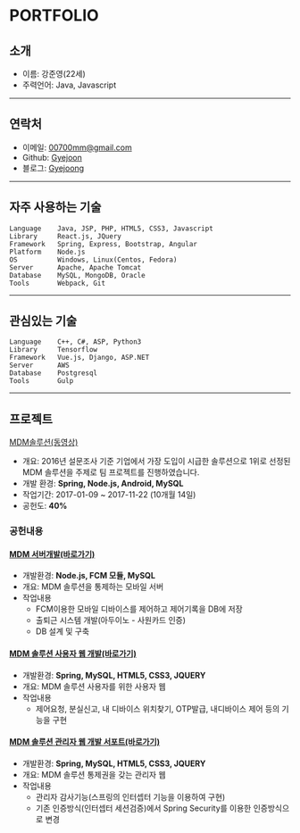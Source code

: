 # PORTFOLIO


## 소개

- 이름: 강준영(22세)
- 주력언어: Java, Javascript

- - -

## 연락처

- 이메일: [00700mm@gmail.com](mailto:00700mm@gmail.com)
- Github: [Gyejoon](https://github.com/Gyejoon)
- 블로그: [Gyejoong](http://gyejoong.ze.am)

- - -

## 자주 사용하는 기술
```
Language    Java, JSP, PHP, HTML5, CSS3, Javascript
Library     React.js, JQuery
Framework   Spring, Express, Bootstrap, Angular
Platform    Node.js
OS          Windows, Linux(Centos, Fedora)
Server      Apache, Apache Tomcat
Database    MySQL, MongoDB, Oracle
Tools       Webpack, Git
```
- - -

## 관심있는 기술
```
Language    C++, C#, ASP, Python3
Library     Tensorflow
Framework   Vue.js, Django, ASP.NET
Server      AWS
Database    Postgresql
Tools       Gulp
```
- - -

## 프로젝트

[MDM솔루션(동영상)](https://www.youtube.com/watch?v=Sd3DfFNZX-k)

- 개요: 2016년 설문조사 기준 기업에서 가장 도입이 시급한 솔루션으로 1위로 선정된
    MDM 솔루션을 주제로 팀 프로젝트를 진행하였습니다.
- 개발 환경: **Spring, Node.js, Android, MySQL**
- 작업기간: 2017-01-09 ~ 2017-11-22 (10개월 14일)
- 공헌도: **40%**


### 공헌내용

 #### [MDM 서버개발(바로가기)](https://github.com/Gyejoon/MDMProject)

 - 개발환경: **Node.js, FCM 모듈, MySQL**
 - 개요: MDM 솔루션을 통제하는 모바일 서버
 - 작업내용
   - FCM이용한 모바일 디바이스를 제어하고 제어기록을 DB에 저장
   - 출퇴근 시스템 개발(아두이노 - 사원카드 인증)
   - DB 설계 및 구축


 #### [MDM 솔루션 사용자 웹 개발(바로가기)](https://github.com/Gyejoon/TerrierUserWeb)

 - 개발환경: **Spring, MySQL, HTML5, CSS3, JQUERY**
 - 개요: MDM 솔루션 사용자를 위한 사용자 웹
 - 작업내용
   - 제어요청, 분실신고, 내 디바이스 위치찾기, OTP발급, 내디바이스 제어 등의 기능을 구현


 #### [MDM 솔루션 관리자 웹 개발 서포트(바로가기)](https://github.com/Gyejoon/Project)

 - 개발환경: **Spring, MySQL, HTML5, CSS3, JQUERY**
 - 개요: MDM 솔루션 통제권을 갖는 관리자 웹
 - 작업내용
   - 관리자 감사기능(스프링의 인터셉터 기능을 이용하여 구현)
   - 기존 인증방식(인터셉터 세션검증)에서 Spring Security를 이용한 인증방식으로 변경
